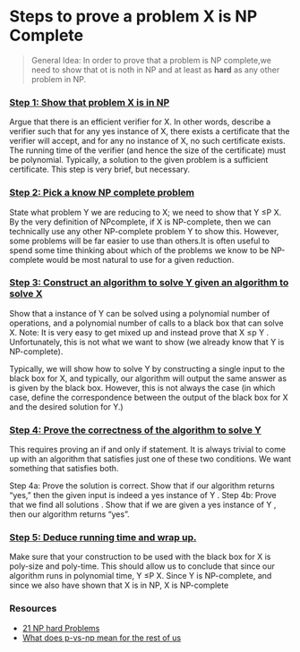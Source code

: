 # Steps to prove a problem X is NP Complete

> General Idea: In order to prove that a problem is NP complete,we need to show that ot is noth in NP and at least as <b>hard</b> as any other 
problem in NP.

### [Step 1: Show that problem X is in NP]()
Argue that there is an efficient verifier for X. In other words, describe a verifier such that for any yes instance of X, there exists a certificate that the verifier will accept, and for any no instance of X, no such certificate exists. The running
time of the verifier (and hence the size of the certificate) must be polynomial. Typically, a solution to the given problem is a sufficient certificate. This step is very brief, but necessary.

### [Step 2: Pick a know NP complete problem]()
State what problem Y we are reducing to X; we need to show that Y ≤P X.  By the very definition of NPcomplete, if X is NP-complete, then we can technically use any other NP-complete problem Y to show this. However, some problems will be far easier to use than others.It is often useful to spend some time thinking about which of the problems we know to be NP-complete would be most natural to use for a given reduction.

### [Step 3: Construct an algorithm to solve Y given an algorithm to solve X]()
Show that a instance of Y can be solved using a polynomial number of operations, and a polynomial number of calls to a black box that can solve X. Note: It is very easy to get mixed up and instead prove that X ≤p Y . Unfortunately, this is not what we want to show (we already know that Y is NP-complete).

Typically, we will show how to solve Y by constructing a single input to the black box for X, and typically, our algorithm will output the same answer as is given by the black box. However, this is not always the case (in which case, define the correspondence between the output of the black box for X and the desired solution for Y.)

### [Step 4: Prove the correctness of the algorithm to solve Y]()
This requires proving an if and only if statement. It is always trivial to come up with an algorithm that satisfies just one of these two conditions. We want something that satisfies both.

Step 4a: Prove the solution is correct. Show that if our algorithm returns “yes,” then the given input is indeed a yes instance of Y .
Step 4b: Prove that we find all solutions . Show that if we are given a yes instance of Y , then our algorithm returns “yes”.

### [Step 5: Deduce running time and wrap up.]()
Make sure that your construction to be used with the black box for X is poly-size and poly-time. This should allow us to conclude that since our algorithm runs in polynomial time, Y ≤P X. Since Y is NP-complete, and since we also have shown that X is in NP, X is NP-complete

[](https://www.cs.oberlin.edu/~asharp/cs280/2012fa/handouts/np.pdf)

### Resources
- [21 NP hard Problems](http://jeffe.cs.illinois.edu/teaching/algorithms/2009/notes/21-nphard.pdf)
- [What does p-vs-np mean for the rest of us](https://www.technologyreview.com/s/420290/what-does-p-vs-np-mean-for-the-rest-of-us/)
